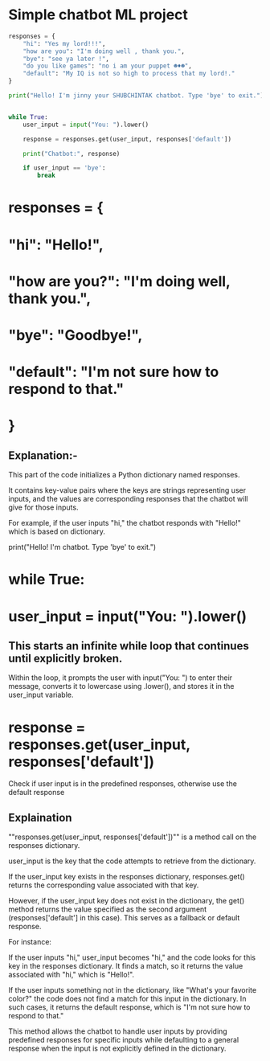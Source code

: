 # Simple chatbot ML project
```python
responses = {
    "hi": "Yes my lord!!!",
    "how are you": "I'm doing well , thank you.",
    "bye": "see ya later !", 
    "do you like games": "no i am your puppet ☻♦☻",
    "default": "My IQ is not so high to process that my lord!."
}

print("Hello! I'm jinny your SHUBCHINTAK chatbot. Type 'bye' to exit.")


while True:
    user_input = input("You: ").lower()

    response = responses.get(user_input, responses['default'])

    print("Chatbot:", response)

    if user_input == 'bye':
        break

```

# responses = {
# "hi": "Hello!",
# "how are you?": "I'm doing well, thank you.",
# "bye": "Goodbye!",
# "default": "I'm not sure how to respond to that."
# }
## Explanation:-

This part of the code initializes a Python dictionary named responses.

It contains key-value pairs where the keys are strings representing user inputs, and the values are corresponding responses that the chatbot will give for those inputs.

For example, if the user inputs "hi," the chatbot responds with "Hello!" which is based on dictionary.

print("Hello! I'm chatbot. Type 'bye' to exit.")

# while True:
# user_input = input("You: ").lower()

## This starts an infinite while loop that continues until explicitly broken.

Within the loop, it prompts the user with input("You: ") to enter their message, converts it to lowercase using .lower(), and stores it in the user_input variable.

# response = responses.get(user_input, responses['default'])
Check if user input is in the predefined responses, otherwise use the default response

## Explaination
""responses.get(user_input, responses['default'])"" is a method call on the responses dictionary.

user_input is the key that the code attempts to retrieve from the dictionary.

If the user_input key exists in the responses dictionary, responses.get() returns the corresponding value associated with that key.

However, if the user_input key does not exist in the dictionary, the get() method returns the value specified as the second argument (responses['default'] in this case). This serves as a fallback or default response.

For instance:

If the user inputs "hi," user_input becomes "hi," and the code looks for this key in the responses dictionary. It finds a match, so it returns the value associated with "hi," which is "Hello!".

If the user inputs something not in the dictionary, like "What's your favorite color?" the code does not find a match for this input in the dictionary. In such cases, it returns the default response, which is "I'm not sure how to respond to that."

This method allows the chatbot to handle user inputs by providing predefined responses for specific inputs while defaulting to a general response when the input is not explicitly defined in the dictionary.
